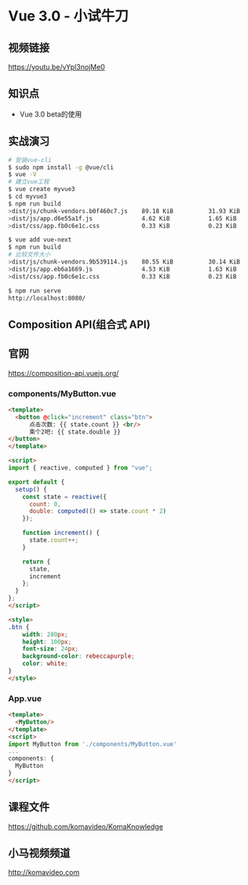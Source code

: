Vue 3.0 - 小试牛刀
==================

## 视频链接

https://youtu.be/vYpl3nojMe0

## 知识点

* Vue 3.0 beta的使用

## 实战演习

```bash
# 安装vue-cli
$ sudo npm install -g @vue/cli
$ vue -V
# 建立vue工程
$ vue create myvue3
$ cd myvue3
$ npm run build
>dist/js/chunk-vendors.b0f460c7.js    89.18 KiB          31.93 KiB
>dist/js/app.d6e55a1f.js              4.62 KiB           1.65 KiB
>dist/css/app.fb0c6e1c.css            0.33 KiB           0.23 KiB

$ vue add vue-next
$ npm run build
# 比较文件大小
>dist/js/chunk-vendors.9b539114.js    80.55 KiB          30.14 KiB
>dist/js/app.eb6a1669.js              4.53 KiB           1.63 KiB
>dist/css/app.fb0c6e1c.css            0.33 KiB           0.23 KiB

$ npm run serve
http://localhost:8080/
```

## Composition API(组合式 API)

## 官网

https://composition-api.vuejs.org/

### components/MyButton.vue

```html
<template>
  <button @click="increment" class="btn">
      点击次数: {{ state.count }} <br/>
      乘个2吧: {{ state.double }}
</button>
</template>

<script>
import { reactive, computed } from "vue";

export default {
  setup() {
    const state = reactive({
      count: 0,
      double: computed(() => state.count * 2)
    });

    function increment() {
      state.count++;
    }

    return {
      state,
      increment
    };
  }
};
</script>

<style>
.btn {
    width: 280px;
    height: 100px;
    font-size: 24px;
    background-color: rebeccapurple;
    color: white;
}
</style>
```

### App.vue

```html
<template>
  <MyButton/>
</template>
<script>
import MyButton from './components/MyButton.vue'
...
components: {
  MyButton
}
</script>
```

## 课程文件

https://github.com/komavideo/KomaKnowledge

## 小马视频频道

http://komavideo.com
